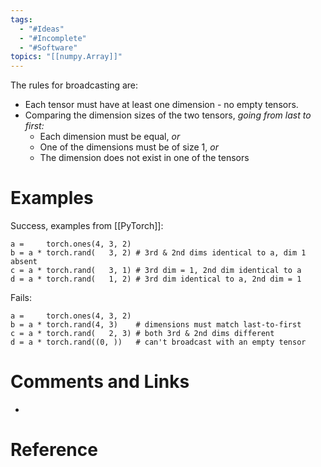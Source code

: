 ```yaml
---
tags:
  - "#Ideas"
  - "#Incomplete"
  - "#Software"
topics: "[[numpy.Array]]"
---
```

The rules for broadcasting are:
- Each tensor must have at least one dimension - no empty tensors.
- Comparing the dimension sizes of the two tensors, _going from last to first:_
    - Each dimension must be equal, _or_
    - One of the dimensions must be of size 1, _or_
    - The dimension does not exist in one of the tensors


# Examples
Success, examples from [[PyTorch]]:
```
a =     torch.ones(4, 3, 2)
b = a * torch.rand(   3, 2) # 3rd & 2nd dims identical to a, dim 1 absent
c = a * torch.rand(   3, 1) # 3rd dim = 1, 2nd dim identical to a
d = a * torch.rand(   1, 2) # 3rd dim identical to a, 2nd dim = 1
```
Fails:
```
a =     torch.ones(4, 3, 2)
b = a * torch.rand(4, 3)    # dimensions must match last-to-first
c = a * torch.rand(   2, 3) # both 3rd & 2nd dims different
d = a * torch.rand((0, ))   # can't broadcast with an empty tensor
```


# Comments and Links
- 
# Reference
